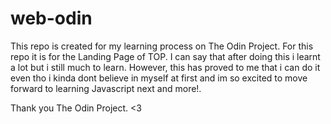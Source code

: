 # web-odin

This repo is created for my learning process on The Odin Project.
For this repo it is for the Landing Page of TOP.
I can say that after doing this i learnt a lot but i still much to learn. 
However, this has proved to me that i can do it even tho i kinda dont believe in myself at first 
and im so excited to move forward to learning Javascript next and more!.

Thank you The Odin Project. <3
